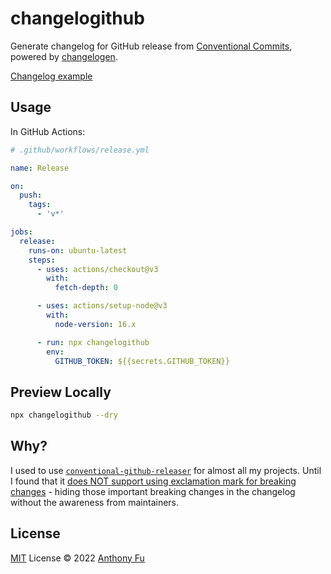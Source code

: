 # changelogithub

Generate changelog for GitHub release from [Conventional Commits](https://www.conventionalcommits.org/en/v1.0.0/), powered by [changelogen](https://github.com/unjs/changelogen).

[Changelog example](https://github.com/unocss/unocss/releases/tag/v0.39.0)

## Usage

In GitHub Actions:

```yml
# .github/workflows/release.yml

name: Release

on:
  push:
    tags:
      - 'v*'

jobs:
  release:
    runs-on: ubuntu-latest
    steps:
      - uses: actions/checkout@v3
        with:
          fetch-depth: 0

      - uses: actions/setup-node@v3
        with:
          node-version: 16.x

      - run: npx changelogithub
        env:
          GITHUB_TOKEN: ${{secrets.GITHUB_TOKEN}}
```

## Preview Locally

```bash
npx changelogithub --dry
```

## Why?

I used to use [`conventional-github-releaser`](https://github.com/conventional-changelog/releaser-tools/tree/master/packages/conventional-github-releaser) for almost all my projects. Until I found that it [does NOT support using exclamation mark for breaking changes](https://github.com/conventional-changelog/conventional-changelog/issues/648) - hiding those important breaking changes in the changelog without the awareness from maintainers.

## License

[MIT](./LICENSE) License © 2022 [Anthony Fu](https://github.com/antfu)
